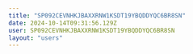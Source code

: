 ```yaml
---
title: "SP092CEVNHKJBAXXRNW1KSDT19YBQDDYQC6BR8SN"
date: 2024-10-14T09:31:56.129Z
user: SP092CEVNHKJBAXXRNW1KSDT19YBQDDYQC6BR8SN
layout: "users"
---
```

    